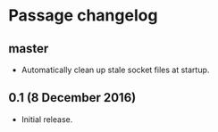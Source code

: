 # Passage changelog

## master

- Automatically clean up stale socket files at startup.

## 0.1 (8 December 2016)

- Initial release.
